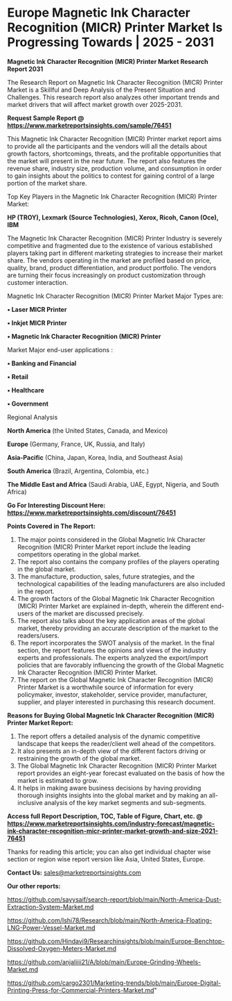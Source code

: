 # Europe Magnetic Ink Character Recognition (MICR) Printer Market Is Progressing Towards | 2025 - 2031

<strong>Magnetic Ink Character Recognition (MICR) Printer Market Research Report 2031</strong>

The Research Report on Magnetic Ink Character Recognition (MICR) Printer Market is a Skillful and Deep Analysis of the Present Situation and Challenges. This research report also analyzes other important trends and market drivers that will affect market growth over 2025-2031.

<strong>Request Sample Report @ <a href=https://www.marketreportsinsights.com/sample/76451>https://www.marketreportsinsights.com/sample/76451</a></strong>

This Magnetic Ink Character Recognition (MICR) Printer market report aims to provide all the participants and the vendors will all the details about growth factors, shortcomings, threats, and the profitable opportunities that the market will present in the near future. The report also features the revenue share, industry size, production volume, and consumption in order to gain insights about the politics to contest for gaining control of a large portion of the market share.

Top Key Players in the Magnetic Ink Character Recognition (MICR) Printer Market:

<strong>HP (TROY), Lexmark (Source Technologies), Xerox, Ricoh, Canon (Oce), IBM</strong>

The Magnetic Ink Character Recognition (MICR) Printer Industry is severely competitive and fragmented due to the existence of various established players taking part in different marketing strategies to increase their market share. The vendors operating in the market are profiled based on price, quality, brand, product differentiation, and product portfolio. The vendors are turning their focus increasingly on product customization through customer interaction.

Magnetic Ink Character Recognition (MICR) Printer Market Major Types are:

<strong>• Laser MICR Printer

• Inkjet MICR Printer

• Magnetic Ink Character Recognition (MICR) Printer</strong>

Market Major end-user applications :

<strong>• Banking and Financial

• Retail

• Healthcare

• Government</strong>

Regional Analysis

</u><strong><b>North America</b></strong> (the United States, Canada, and Mexico)

<strong><b>Europe </b></strong>(Germany, France, UK, Russia, and Italy)

<strong><b>Asia-Pacific</b></strong> (China, Japan, Korea, India, and Southeast Asia)

<strong><b>South America</b></strong> (Brazil, Argentina, Colombia, etc.)

<strong><b>The Middle East and Africa</b></strong> (Saudi Arabia, UAE, Egypt, Nigeria, and South Africa)

<strong>Go For Interesting Discount Here: <a href=https://www.marketreportsinsights.com/discount/76451>https://www.marketreportsinsights.com/discount/76451</a></strong>

<strong>Points Covered in The Report:</strong>
<ol>
  <li>The major points considered in the Global Magnetic Ink Character Recognition (MICR) Printer Market report include the leading competitors operating in the global market.</li>
  <li>The report also contains the company profiles of the players operating in the global market.</li>
  <li>The manufacture, production, sales, future strategies, and the technological capabilities of the leading manufacturers are also included in the report.</li>
  <li>The growth factors of the Global Magnetic Ink Character Recognition (MICR) Printer Market are explained in-depth, wherein the different end-users of the market are discussed precisely.</li>
  <li>The report also talks about the key application areas of the global market, thereby providing an accurate description of the market to the readers/users.</li>
  <li>The report incorporates the SWOT analysis of the market. In the final section, the report features the opinions and views of the industry experts and professionals. The experts analyzed the export/import policies that are favorably influencing the growth of the Global Magnetic Ink Character Recognition (MICR) Printer Market.</li>
  <li>The report on the Global Magnetic Ink Character Recognition (MICR) Printer Market is a worthwhile source of information for every policymaker, investor, stakeholder, service provider, manufacturer, supplier, and player interested in purchasing this research document.</li>
</ol>
<strong>Reasons for Buying Global Magnetic Ink Character Recognition (MICR) Printer Market Report:</strong>

<ol>
  <li>The report offers a detailed analysis of the dynamic competitive landscape that keeps the reader/client well ahead of the competitors.</li>
  <li>It also presents an in-depth view of the different factors driving or restraining the growth of the global market.</li>
  <li>The Global Magnetic Ink Character Recognition (MICR) Printer Market report provides an eight-year forecast evaluated on the basis of how the market is estimated to grow.</li>
  <li>It helps in making aware business decisions by having providing thorough insights insights into the global market and by making an all-inclusive analysis of the key market segments and sub-segments.</li>
</ol>
<strong>Access full Report Description, TOC, Table of Figure, Chart, etc. @ <a href=https://www.marketreportsinsights.com/industry-forecast/magnetic-ink-character-recognition-micr-printer-market-growth-and-size-2021-76451>https://www.marketreportsinsights.com/industry-forecast/magnetic-ink-character-recognition-micr-printer-market-growth-and-size-2021-76451</a></strong>


Thanks for reading this article; you can also get individual chapter wise section or region wise report version like Asia, United States, Europe.

<strong>Contact Us:</strong>
sales@marketreportsinsights.com

<strong>Our other reports:</strong>

<a href=https://github.com/sayysaif/search-report/blob/main/North-America-Dust-Extraction-System-Market.md>https://github.com/sayysaif/search-report/blob/main/North-America-Dust-Extraction-System-Market.md</a>

<a href=https://github.com/Ishi78/Research/blob/main/North-America-Floating-LNG-Power-Vessel-Market.md>https://github.com/Ishi78/Research/blob/main/North-America-Floating-LNG-Power-Vessel-Market.md</a>

<a href=https://github.com/Hindavi9/Researchinsights/blob/main/Europe-Benchtop-Dissolved-Oxygen-Meters-Market.md>https://github.com/Hindavi9/Researchinsights/blob/main/Europe-Benchtop-Dissolved-Oxygen-Meters-Market.md</a>

<a href=https://github.com/anjaliiii21/A/blob/main/Europe-Grinding-Wheels-Market.md>https://github.com/anjaliiii21/A/blob/main/Europe-Grinding-Wheels-Market.md</a>

<a href=https://github.com/cargo2301/Marketing-trends/blob/main/Europe-Digital-Printing-Press-for-Commercial-Printers-Market.md>https://github.com/cargo2301/Marketing-trends/blob/main/Europe-Digital-Printing-Press-for-Commercial-Printers-Market.md</a>"
